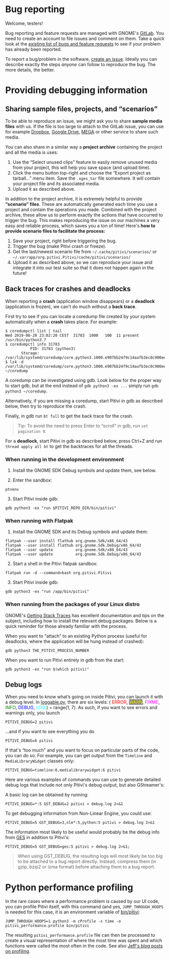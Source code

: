 # Bug reporting

Welcome, testers!

Bug reporting and feature requests are managed with GNOME's
[GitLab](https://gitlab.gnome.org/). You need to create
an account to file issues and comment on them. Take a quick look at the
[existing list of bugs and feature
requests](https://gitlab.gnome.org/GNOME/pitivi/issues) to see if
your problem has already been reported.

To report a bug/problem in the software, [create an
issue](https://gitlab.gnome.org/GNOME/pitivi/issues/new?issue%5Bassignee_id%5D=&issue%5Bmilestone_id%5D=).
Ideally you can describe exactly the steps *anyone* can follow to
reproduce the bug. The more details, the better.

# Providing debugging information

## Sharing sample files, projects, and “scenarios”

To be able to reproduce an issue, we might ask you to share **sample
media files** with us. If the file is too large to attach to the GitLab
issue, you can use for example [Dropbox](https://www.dropbox.com/),
[Google Drive](https://drive.google.com/), [MEGA](https://mega.nz/) or
other service to share such media.

You can also share in a similar way a **project archive** containing the
project and all the media is uses:

1.  Use the “Select unused clips” feature to easily remove unused media
    from your project, this will help you save space (and upload time).
2.  Click the menu button top-right and choose the “Export project as
    tarball...” menu item. Save the `.xges_tar` file somewhere. It will
    contain your project file and its associated media.
3.  Upload it as described above.

In addition to the project archive, it is extremely helpful to provide
**“scenario” files**. These are automatically generated each time you
use a project and contain the operations you made. Combined with the
project archive, these allow us to perform exactly the actions that have
occurred to trigger the bug. This makes reproducing the issue on our
machines a very easy and reliable process, which saves you a ton of
time! Here's **how to provide scenario files to facilitate the
process:**

1.  Save your project, right before triggering the bug.
2.  Trigger the bug (make Pitivi crash or freeze).
3.  Get the last/newest scenario file from `~/.cache/pitivi/scenarios/`
    or `~/.var/app/org.pitivi.Pitivi/cache/pitivi/scenarios/`
4.  Upload it as described above, so we can reproduce your issue and
    integrate it into our test suite so that it does not happen again in
    the future!


## Back traces for crashes and deadlocks

When reporting a **crash** (application window disappears) or a
**deadlock** (application is frozen), we can't do much without a
**back trace**.

First try to see if you can locate a coredump file created by your
system automatically when a **crash** takes place. For example:

```
$ coredumpctl list | tail
Wed 2019-08-28 23:02:20 CEST  31783  1000   100  11 present   /usr/bin/python3.7
$ coredumpctl info 31783
           PID: 31783 (python3)
       Storage: /var/lib/systemd/coredump/core.python3.1000.e907bb24f9c14aafb3ec0c900ee5bc4a.31783.1567026134000000.lz4
$ lz4 -d /var/lib/systemd/coredump/core.python3.1000.e907bb24f9c14aafb3ec0c900ee5bc4a.31783.1567026134000000.lz4 ~/coredump
```

A coredump can be investigated using gdb. Look below for the proper way
to start gdb, but at the end instead of `gdb python3 -ex ...` simply run
`gdb python3 ~/coredump`.

Alternatively, if you are missing a coredump, start Pitivi in gdb as
described below, then try to reproduce the crash.

Finally, in gdb run `bt full` to get the back trace for the crash.

> Tip: To avoid the need to press Enter to “scroll” in gdb,
> run `set pagination 0`.

For a **deadlock**, start Pitivi in gdb as described below, press Ctrl+Z
and run `thread apply all bt` to get the backtraces for all the threads.

### When running in the development environment

1. Install the GNOME SDK Debug symbols and update them, see below.

2. Enter the sandbox:

```
ptvenv
```

3. Start Pitivi inside gdb:

```
gdb python3 -ex "run $PITIVI_REPO_DIR/bin/pitivi"
```

### When running with Flatpak

1. Install the GNOME SDK and its Debug symbols and update them:

```
flatpak --user install flathub org.gnome.Sdk/x86_64/43
flatpak --user install flathub org.gnome.Sdk.Debug/x86_64/43
flatpak --user update          org.gnome.Sdk/x86_64/43
flatpak --user update          org.gnome.Sdk.Debug/x86_64/43
```

2. Start a shell in the Pitivi flatpak sandbox:

```
flatpak run -d --command=bash org.pitivi.Pitivi
```

3. Start Pitivi inside gdb:

```
gdb python3 -ex "run /app/bin/pitivi"
```

### When running from the packages of your Linux distro

GNOME's [Getting Stack Traces] has excellent documentation and tips
on the subject, including how to install the relevant debug
packages. Below is a quick reminder for those already familiar with
the process.

When you want to “attach” to an existing Python process (useful for
deadlocks, where the application will be hung instead of crashed):

```
gdb python3 THE_PITIVI_PROCESS_NUMBER
```

When you want to run Pitivi entirely in gdb from the start:

```
gdb python3 -ex "run $(which pitivi)"
```


## Debug logs

When you need to know what’s going on inside Pitivi, you can launch it
with a debug level. In
[loggable.py](https://gitlab.gnome.org/GNOME/pitivi/blob/master/pitivi/utils/loggable.py#L61),
there are six levels: ( <span style="color:red;">ERROR</span>,
<span style="color:yellow; background-color:gray;">WARN</span>,
<span style="color:magenta;">FIXME</span>,
<span style="color:green;">INFO</span>,
<span style="color:blue;">DEBUG</span>,
<span style="color:cyan;">LOG</span> ) = range(1, 7). As such, if you
want to see errors and warnings only, you launch

```
PITIVI_DEBUG=2 pitivi
```

...and if you want to see everything you do

```
PITIVI_DEBUG=6 pitivi
```

If that's “too much” and you want to focus on particular parts of the
code, you can do so. For example, you can get output from the `Timeline`
and `MediaLibraryWidget` classes only:

```
PITIVI_DEBUG=timeline:6,medialibrarywidget:6 pitivi
```

Here are various examples of commands you can use to generate detailed
debug logs that include not only Pitivi's debug output, but also
GStreamer's:

A basic log can be obtained by running:

```
PITIVI_DEBUG=*:5 GST_DEBUG=2 pitivi > debug.log 2>&1
```

To get debugging information from Non-Linear Engine, you could use:

```
PITIVI_DEBUG=5 GST_DEBUG=3,nle*:5,python:5 pitivi > debug.log 2>&1
```

The information most likely to be useful would probably be the debug
info from [GES](GES.md) in addition to Pitivi's:

```
PITIVI_DEBUG=5 GST_DEBUG=ges:5 pitivi > debug.log 2>&1;
```


> When using GST\_DEBUG, the resulting logs will most likely be too
> big to be attached to a bug report directly. Instead, compress them
> (in gzip, bzip2 or lzma format) before attaching them to a bug report.


# Python performance profiling

In the rare cases where a performance problem is caused by our UI code,
you can profile Pitivi itself, with this command (and yes,
`JUMP_THROUGH_HOOPS` is needed for this case, it is an environment
variable of
[bin/pitivi](https://gitlab.gnome.org/GNOME/pitivi/blob/master/bin/pitivi.in):

```
JUMP_THROUGH_HOOPS=1 python3 -m cProfile -s time -o pitivi_performance.profile bin/pitivi
```

The resulting `pitivi_performance.profile` file can then be processed
to create a visual representation of where the most time was spent and
which functions were called the most often in the code. See also [Jeff's
blog posts on profiling](http://jeff.ecchi.ca/blog/tag/profiling/).

[Getting Stack Traces]: https://wiki.gnome.org/Community/GettingInTouch/Bugzilla/GettingTraces
